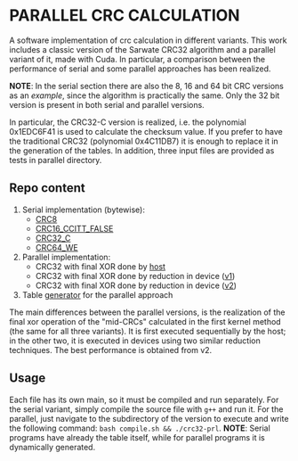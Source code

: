 # PARALLEL CRC CALCULATION
A software implementation of crc calculation in different variants. This work includes a classic version of the Sarwate CRC32 algorithm and a parallel variant of it, made with Cuda. In particular, a comparison between the performance of serial and some parallel approaches has been realized.

**NOTE**: In the serial section there are also the 8, 16 and 64 bit CRC versions as an *example*, since the algorithm is practically the same. Only the 32 bit version is present in both serial and parallel versions. 

In particular, the CRC32-C version is realized, i.e. the polynomial 0x1EDC6F41 is used to calculate the checksum value. If you prefer to have the traditional CRC32 (polynomial 0x4C11DB7) it is enough to replace it in the generation of the tables. 
In addition, three input files are provided as tests in parallel directory. 

## Repo content
1. Serial implementation (bytewise):
    - [CRC8](./serial/crc8.cpp)
    - [CRC16_CCITT_FALSE](./serial/crc16.cpp)
    - [CRC32_C](./serial/crc32.cpp)
    - [CRC64_WE](./serial/crc64.cpp)
2. Parallel implementation: 
    - CRC32 with final XOR done by [host](./parallel/host/crc32-prl-host.cu)
    - CRC32 with final XOR done by reduction in device ([v1](./parallel/host/crc32-prl-red1.cu))
    - CRC32 with final XOR done by reduction in device ([v2](./parallel/host/crc32-prl-red2.cu))
3. Table [generator](./parallel/big-tables-gen.cpp) for the parallel approach

The main differences between the parallel versions, is the realization of the final xor operation of the "mid-CRCs" calculated in the first kernel method (the same for all three variants). It is first executed sequentially by the host; in the other two, it is executed in devices using two similar reduction techniques. The best performance is obtained from v2.

## Usage
Each file has its own main, so it must be compiled and run separately. For the serial variant, simply compile the source file with `g++` and run it. For the parallel, just navigate to the subdirectory of the version to execute and write the following command: `bash compile.sh && ./crc32-prl`. 
**NOTE**: Serial programs have already the table itself, while for parallel programs it is dynamically generated. 
